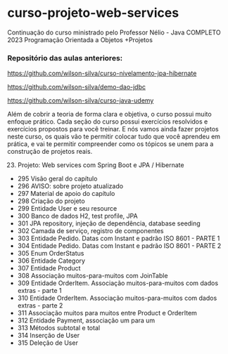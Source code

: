 # curso-projeto-web-services
Continuação do curso ministrado pelo Professor Nélio - Java COMPLETO 2023 Programação Orientada a Objetos +Projetos

### Repositório das aulas anteriores:

https://github.com/wilson-silva/curso-nivelamento-jpa-hibernate

https://github.com/wilson-silva/demo-dao-jdbc

https://github.com/wilson-silva/curso-java-udemy

Além de cobrir a teoria de forma clara e objetiva, o curso possui muito enfoque prático. Cada seção do curso possui exercícios resolvidos e
exercícios propostos para você treinar. E nós vamos ainda fazer projetos neste curso, os quais vão te permitir colocar tudo que você aprendeu
em prática, e vai te permitir compreender como os tópicos se unem para a construção de projetos reais.

23. Projeto: Web services com Spring Boot e JPA / Hibernate 
- 295 Visão geral do capítulo
- 296 AVISO: sobre projeto atualizado
- 297 Material de apoio do capítulo
- 298 Criação do projeto
- 299 Entidade User e seu resource
- 300 Banco de dados H2, test profile, JPA
- 301 JPA repository, injeção de dependência, database seeding
- 302 Camada de serviço, registro de componentes
- 303 Entidade Pedido. Datas com Instant e padrão ISO 8601 - PARTE 1
- 304 Entidade Pedido. Datas com Instant e padrão ISO 8601 - PARTE 2
- 305 Enum OrderStatus
- 306 Entidade Category
- 307 Entidade Product
- 308 Associação muitos-para-muitos com JoinTable
- 309 Entidade OrderItem. Associação muitos-para-muitos com dados extras - parte 1
- 310 Entidade OrderItem. Associação muitos-para-muitos com dados extras - parte 2
- 311 Associação muitos para muitos entre Product e OrderItem
- 312 Entidade Payment, associação um para um
- 313 Métodos subtotal e total
- 314 Inserção de User
- 315 Deleção de User




